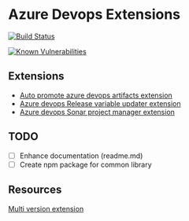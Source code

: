 # Azure Devops Extensions

[![Build Status](https://dev.azure.com/henifazzani/SynkerAPI/_apis/build/status/az-devops-extensions?branchName=main)](https://dev.azure.com/henifazzani/SynkerAPI/_build/latest?definitionId=31&branchName=main)

[![Known Vulnerabilities](https://snyk.io/test/github/fazzani/az-devops-extensions/badge.svg)](https://snyk.io/test/github/fazzani/az-devops-extensions)

## Extensions

- [Auto promote azure devops artifacts extension](./tasks/promote/README.md)
- [Azure devops Release variable updater extension](./tasks/varsupdater/README.md)
- [Azure devops Sonar project manager extension](./tasks/sonar/README.md)

## TODO

- [ ] Enhance documentation (readme.md)
- [ ] Create npm package for common library

## Resources

[Multi version extension](https://stackoverflow.com/questions/43789135/tfs-custom-build-tasks-multiple-versions)
